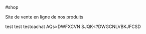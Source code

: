 #shop

Site de vente en ligne de nos produits

test test testoachat
 AQs>DWFXCVN SJQK<?DWGCNLVBKJFCSD